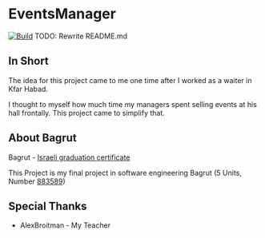 # EventsManager
[![Build](https://github.com/Orel6505/EventsManager/actions/workflows/build.yml/badge.svg?branch=main)](https://github.com/Orel6505/EventsManager/actions/workflows/build.yml)
TODO: Rewrite README.md

## In Short
The idea for this project came to me one time after I worked as a waiter in Kfar Habad.

I thought to myself how much time my managers spent selling events at his hall frontally. This project came to simplify that.

## About Bagrut
Bagrut - [Israeli graduation certificate](https://en.wikipedia.org/wiki/Bagrut_certificate)

This Project is my final project in software engineering Bagrut (5 Units, Number [883589](https://meyda.education.gov.il/files/CSIT/web-services-asynchronous-programming-and-databases.pdf))

## Special Thanks
* AlexBroitman - My Teacher

